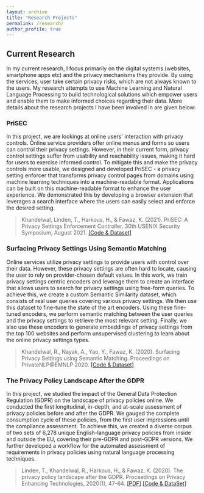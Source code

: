 ```yaml
---
layout: archive
title: "Research Projects"
permalink: /research/
author_profile: true
---
```


## Current Research

In my current research, I focus primarily on the digital systems (websites, smartphone apps etc) and the privacy mechanisms they provide. By using the services, user take certain privacy risks, which are not always known to the users. My research attempts to use Machine Learning and Natural Language Processing to build technological solutions which empower users and enable them to make informed choices regarding their data. More details about the research projects I have been involved in are given below:

### PriSEC 
In this project, we are lookings at online users' interaction with privacy controls. Online service providers offer online menus and forms so users can control their privacy settings. However, in their current form, privacy control settings suffer from usability and reachability issues, making it hard for users to exercise informed control. To mitigate this and make the privacy controls more usable, we designed and developed PriSEC - a privacy setting enforcer that transforms privacy control pages from domains using machine learning techniques into a machine-readable format. Applications can be built on this machine-readable format to enhance the user experience. We demonstrated this by developing a browser extension that leverages a search interface where the users can easily select and enforce the desired setting.  
> Khandelwal, Linden, T., Harkous, H., & Fawaz, K. (2021). PriSEC: A Privacy Settings Enforcement Controller. 30th USENIX Security Symposium, August 2021. 
> [[Code & Dataset]](https://github.com/wi-pi/prisec_data)


### Surfacing Privacy Settings Using Semantic Matching
Online services utilize privacy settings to provide users with control over their data. However, these privacy settings are often hard to locate, causing the user to rely on provider-chosen default values. In this work, we train privacy settings centric encoders and leverage them to create an interface that allows users to search for privacy settings using free-form queries. To achieve this, we create a custom Semantic Similarity dataset, which consists of real user queries covering various privacy settings. We then use this dataset to fine-tune the state of the art encoders. Using these fine-tuned encoders, we perform semantic matching between the user queries and the privacy settings to retrieve the most relevant setting. Finally, we also use these encoders to generate embeddings of privacy settings from the top 100 websites and perform unsupervised clustering to learn about the online privacy settings types.  
> Khandelwal, R., Nayak, A., Yao, Y., Fawaz, K. (2020). Surfacing Privacy Settings using Semantic Matching. Proceedings on PrivateNLP@EMNLP 2020. 
> [[Code & Dataset]](https://github.com/wi-pi/surface_privacy_dataset)


### The Privacy Policy Landscape After the GDPR
In this project, we studied the impact of the General Data Protection Regulation (GDPR) on the landscape of privacy policies online. We conducted the first longitudinal, in-depth, and at-scale assessment of privacy policies before and after the GDPR. We gauged the complete consumption cycle of these policies, from the first user impressions until the compliance assessment. To achieve this, we created a diverse corpus of two sets of 6,278 unique English-language privacy policies from inside and outside the EU, covering their pre-GDPR and post-GDPR versions. We further developed a workflow for the automated assessment of requirements in privacy policies using natural language processing techniques.

> Linden, T., Khandelwal, R., Harkous, H., & Fawaz, K. (2020). The privacy policy landscape after the GDPR. Proceedings on Privacy Enhancing Technologies, 2020(1), 47-64. 
> [[PDF]](https://petsymposium.org/2020/files/papers/issue1/popets-2020-0004.pdf) 
> [[Code & DataSet]](https://github.com/wi-pi/GDPR)


<!-- ## Research In Physics -->